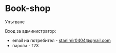 # Book-shop

Упътване 

Вход за администратор: 
   * email на потребител - stanimir0404@gmail.com
   * парола - 123
